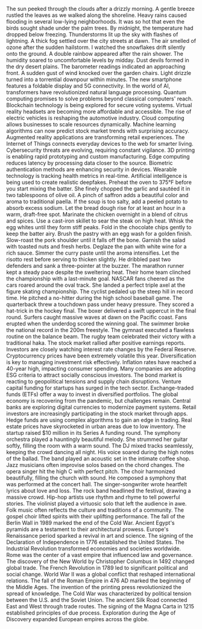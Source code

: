 The sun peeked through the clouds after a drizzly morning.
A gentle breeze rustled the leaves as we walked along the shoreline.
Heavy rains caused flooding in several low-lying neighborhoods.
It was so hot that even the birds sought shade under the palm trees.
By midnight, the temperature had dropped below freezing.
Thunderstorms lit up the sky with flashes of lightning.
A thick fog settled over the city streets at dawn.
The air smelled of ozone after the sudden hailstorm.
I watched the snowflakes drift silently onto the ground.
A double rainbow appeared after the rain shower.
The humidity soared to uncomfortable levels by midday.
Dust devils formed in the dry desert plains.
The barometer readings indicated an approaching front.
A sudden gust of wind knocked over the garden chairs.
Light drizzle turned into a torrential downpour within minutes.
The new smartphone features a foldable display and 5G connectivity.
In the world of AI, transformers have revolutionized natural language processing.
Quantum computing promises to solve problems beyond classical computers' reach.
Blockchain technology is being explored for secure voting systems.
Virtual reality headsets are becoming more affordable and accessible.
The rise of electric vehicles is reshaping the automotive industry.
Cloud computing allows businesses to scale resources dynamically.
Machine learning algorithms can now predict stock market trends with surprising accuracy.
Augmented reality applications are transforming retail experiences.
The Internet of Things connects everyday devices to the web for smarter living.
Cybersecurity threats are evolving, requiring constant vigilance.
3D printing is enabling rapid prototyping and custom manufacturing.
Edge computing reduces latency by processing data closer to the source.
Biometric authentication methods are enhancing security in devices.
Wearable technology is tracking health metrics in real-time.
Artificial intelligence is being used to create realistic deepfakes.
Preheat the oven to 375°F before you start mixing the batter.
She finely chopped the garlic and sautéed it in two tablespoons of olive oil.
A pinch of saffron adds a beautiful color and aroma to traditional paella.
If the soup is too salty, add a peeled potato to absorb excess sodium.
Let the bread dough rise for at least an hour in a warm, draft-free spot.
Marinate the chicken overnight in a blend of citrus and spices.
Use a cast-iron skillet to sear the steak on high heat.
Whisk the egg whites until they form stiff peaks.
Fold in the chocolate chips gently to keep the batter airy.
Brush the pastry with an egg wash for a golden finish.
Slow-roast the pork shoulder until it falls off the bone.
Garnish the salad with toasted nuts and fresh herbs.
Deglaze the pan with white wine for a rich sauce.
Simmer the curry paste until the aroma intensifies.
Let the risotto rest before serving to thicken slightly.
He dribbled past two defenders and sank a three-pointer at the buzzer.
The marathon runner kept a steady pace despite the sweltering heat.
Their home team clinched the championship with a last-minute goal.
NASCAR fans cheered as the cars roared around the oval track.
She landed a perfect triple axel at the figure skating championship.
The cyclist pedaled up the steep hill in record time.
He pitched a no-hitter during the high school baseball game.
The quarterback threw a touchdown pass under heavy pressure.
They scored a hat-trick in the hockey final.
The boxer delivered a swift uppercut in the final round.
Surfers caught massive waves at dawn on the Pacific coast.
Fans erupted when the underdog scored the winning goal.
The swimmer broke the national record in the 200m freestyle.
The gymnast executed a flawless routine on the balance beam.
The rugby team celebrated their victory with a traditional haka.
The stock market rallied after positive earnings reports.
Investors are closely watching interest rate changes by the Federal Reserve.
Cryptocurrency prices have been extremely volatile this year.
Diversification is key to managing investment risk effectively.
Inflation rates have reached a 40-year high, impacting consumer spending.
Many companies are adopting ESG criteria to attract socially conscious investors.
The bond market is reacting to geopolitical tensions and supply chain disruptions.
Venture capital funding for startups has surged in the tech sector.
Exchange-traded funds (ETFs) offer a way to invest in diversified portfolios.
The global economy is recovering from the pandemic, but challenges remain.
Central banks are exploring digital currencies to modernize payment systems.
Retail investors are increasingly participating in the stock market through apps.
Hedge funds are using complex algorithms to gain an edge in trading.
Real estate prices have skyrocketed in urban areas due to low inventory.
The startup raised $10 million in its Series A funding round.
The symphony orchestra played a hauntingly beautiful melody.
She strummed her guitar softly, filling the room with a warm sound.
The DJ mixed tracks seamlessly, keeping the crowd dancing all night.
His voice soared during the high notes of the ballad.
The band played an acoustic set in the intimate coffee shop.
Jazz musicians often improvise solos based on the chord changes.
The opera singer hit the high C with perfect pitch.
The choir harmonized beautifully, filling the church with sound.
He composed a symphony that was performed at the concert hall.
The singer-songwriter wrote heartfelt lyrics about love and loss.
The rock band headlined the festival, drawing a massive crowd.
Hip-hop artists use rhythm and rhyme to tell powerful stories.
The violinist played a virtuosic solo that left the audience in awe.
Folk music often reflects the culture and traditions of a community.
The gospel choir lifted spirits with their uplifting performance.
The fall of the Berlin Wall in 1989 marked the end of the Cold War.
Ancient Egypt's pyramids are a testament to their architectural prowess.
Europe's Renaissance period sparked a revival in art and science.
The signing of the Declaration of Independence in 1776 established the United States.
The Industrial Revolution transformed economies and societies worldwide.
Rome was the center of a vast empire that influenced law and governance.
The discovery of the New World by Christopher Columbus in 1492 changed global trade.
The French Revolution in 1789 led to significant political and social change.
World War II was a global conflict that reshaped international relations.
The fall of the Roman Empire in 476 AD marked the beginning of the Middle Ages.
The invention of the printing press revolutionized the spread of knowledge.
The Cold War was characterized by political tension between the U.S. and the Soviet Union.
The ancient Silk Road connected East and West through trade routes.
The signing of the Magna Carta in 1215 established principles of due process.
Exploration during the Age of Discovery expanded European empires across the globe.